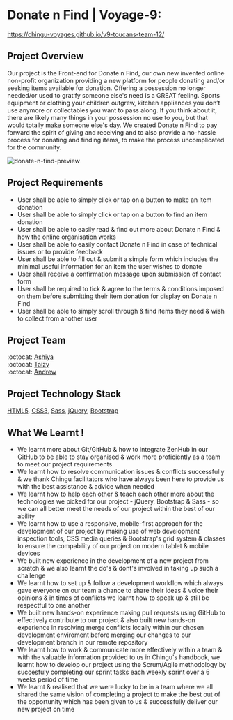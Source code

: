 # Donate n Find | Voyage-9:  
https://chingu-voyages.github.io/v9-toucans-team-12/ 

## Project Overview 
Our project is the Front-end for Donate n Find, our own new invented online non-profit organization providing a new platform for people donating and/or seeking items available for donation. Offering a possession no longer needed/or used to gratify someone else's need is a GREAT feeling. Sports equipment or clothing your children outgrew, kitchen appliances you don’t use anymore or collectables you want to pass along. If you think about it, there are likely many things in your possession no use to you, but that would totally make someone else's day. We created Donate n Find to pay forward the spirit of giving and receiving and to also provide a no-hassle process for donating and finding items, to make the process uncomplicated for the community. <br />

![donate-n-find-preview](https://user-images.githubusercontent.com/48052195/99530854-9775cd80-29ed-11eb-980e-6b0a9d56dcc1.png)


## Project Requirements

- User shall be able to simply click or tap on a button to make an item donation 
- User shall be able to simply click or tap on a button to find an item donation 
- User shall be able to easily read & find out more about Donate n Find & how the online organisation works  
- User shall be able to easily contact Donate n Find in case of technical issues or to provide feedback 
- User shall be able to fill out & submit a simple form which includes the minimal useful information for an item the user wishes to donate 
- User shall receive a confirmation message upon submission of contact form 
- User shall be required to tick & agree to the terms & conditions imposed on them before submitting their item donation for display on Donate n Find 
- User shall be able to simply scroll through & find items they need & wish to collect from another user

## Project Team  

:octocat: [Ashiya](https://github.com/ashiyaman) <br />
:octocat: [Taizy](https://github.com/snrelghgub) <br />
:octocat: [Andrew](https://github.com/DrewDen)


## Project Technology Stack

[HTML5](https://www.w3schools.com/html/),
[CSS3](https://www.w3schools.com/css/),
[Sass](https://sass-lang.com/),
[jQuery](https://jquery.com/),
[Bootstrap](https://getbootstrap.com/) 

## What We Learnt !

- We learnt more about Git/GitHub & how to integrate ZenHub in our GitHub to be able to stay organised & work more proficiently as a team to meet our project requirements  
- We learnt how to resolve communication issues & conflicts successfully & we thank Chingu facilitators who have always been here to provide us with the best assistance & advice when needed 
- We learnt how to help each other & teach each other more about the technologies we picked for our project - jQuery, Bootstrap & Sass - so we can all better meet the needs of our project within the best of our ability  
- We learnt how to use a responsive, mobile-first approach for the development of our project by making use of web development inspection tools, CSS media queries & Bootstrap's grid system & classes to ensure the compability of our project on modern tablet & mobile devices
- We built new experience in the development of a new project from scratch & we also learnt the do's & dont's involved in taking up such a challenge 
- We learnt how to set up & follow a development workflow which always gave everyone on our team a chance to share their ideas & voice their opinions & in times of conflicts we learnt how to speak up & still be respectful to one another 
- We built new hands-on experience making pull requests using GitHub to effectively contribute to our project & also built new hands-on experience in resolving merge conflicts locally within our chosen development enviroment before merging our changes to our development branch in our remote repository
- We learnt how to work & communicate more effectively within a team & with the valuable information provided to us in Chingu's handbook, we learnt how to develop our project using the Scrum/Agile methodology by succesfuly completing our sprint tasks each weekly sprint over a 6 weeks period of time 
- We learnt & realised that we were lucky to be in a team where we all shared the same vision of completing a project to make the best out of the opportunity which has been given to us & successfully deliver our new project on time
